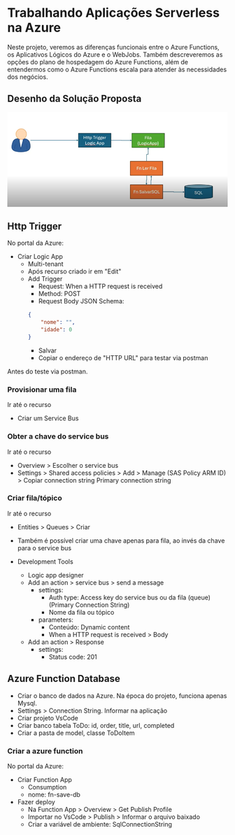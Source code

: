 # Trabalhando Aplicações Serverless na Azure
Neste projeto, veremos as diferenças funcionais entre o Azure Functions, os Aplicativos Lógicos do Azure e o WebJobs. Também descreveremos as opções do plano de hospedagem do Azure Functions, além de entendermos como o Azure Functions escala para atender às necessidades dos negócios.



## Desenho da Solução Proposta
![image](/DesenhoSolucao.png)


## Http Trigger
No portal da Azure:
- Criar Logic App
    - Multi-tenant
    - Após recurso criado ir em "Edit"
    - Add Trigger
        - Request: When a HTTP request is received
        - Method: POST
        - Request Body JSON Schema:
        ```json
        {
            "nome": "",
            "idade": 0
        }
        ```
        - Salvar
        - Copiar o endereço de "HTTP URL" para testar via postman

Antes do teste via postman.

### Provisionar uma fila
Ir até o recurso
- Criar um Service Bus

### Obter a chave do service bus
Ir até o recurso
- Overview > Escolher o service bus
- Settings > Shared access policies > Add > Manage (SAS Policy ARM ID) > Copiar connection string Primary connection string

### Criar fila/tópico
Ir até o recurso
- Entities > Queues > Criar
- Também é possível criar uma chave apenas para fila, ao invés da chave para o service bus

- Development Tools
    - Logic app designer
    - Add an action > service bus > send a message
        - settings:
            - Auth type: Access key do service bus ou da fila (queue) (Primary Connection String)
            - Nome da fila ou tópico
        - parameters:
            - Conteúdo: Dynamic content
            - When a HTTP request is received > Body
    - Add an action > Response
        - settings:
            - Status code: 201

## Azure Function Database
- Criar o banco de dados na Azure. Na época do projeto, funciona apenas Mysql.
- Settings > Connection String. Informar na aplicação
- Criar projeto VsCode
- Criar banco tabela ToDo: id, order, title, url, completed
- Criar a pasta de model, classe ToDoItem

### Criar a azure function
No portal da Azure:
- Criar Function App
    - Consumption
    - nome: fn-save-db
- Fazer deploy
    - Na Function App > Overview > Get Publish Profile
    - Importar no VsCode > Publish > Informar o arquivo baixado
    - Criar a variável de ambiente: SqlConnectionString

